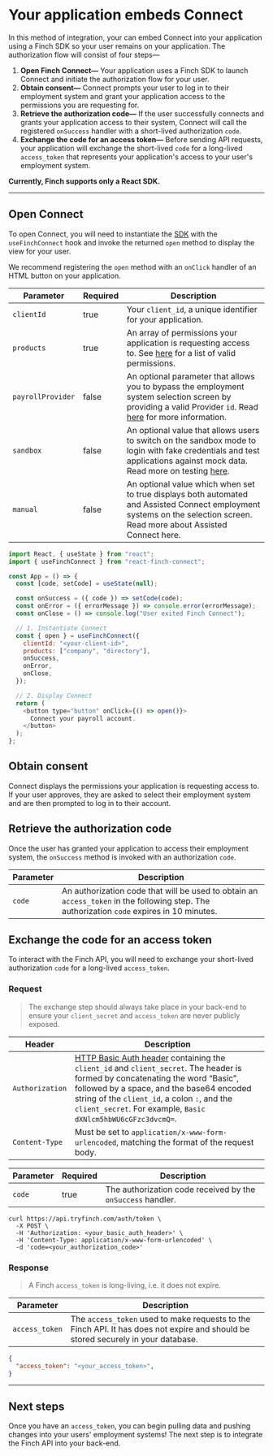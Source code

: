 # Your application embeds Connect

In this method of integration, your can embed Connect into your application using a Finch SDK so your user remains on your application. The authorization flow will consist of four steps—
1. **Open Finch Connect—** Your application uses a Finch SDK to launch Connect and initiate the authorization flow for your user.
2. **Obtain consent—** Connect prompts your user to log in to their employment system and grant your application access to the permissions you are requesting for. 
3. **Retrieve the authorization code—** If the user successfully connects and grants your application access to their system, Connect will call the registered `onSuccess` handler with a short-lived authorization `code`.
4. **Exchange the code for an access token—** Before sending API requests, your application will exchange the short-lived `code` for a long-lived `access_token` that represents your application's access to your user's employment system.

**Currently, Finch supports only a React SDK.**

---


## Open Connect

To open Connect, you will need to instantiate the [SDK](https://github.com/Finch-API/react-finch-connect) with the `useFinchConnect` hook and invoke the returned `open` method to display the view for your user.

We recommend registering the `open` method with an `onClick` handler of an HTML button on your application.

<!--
type: tab
title: Parameters
-->
Parameter | Required | Description
---------|----------|---------
 `clientId` | true | Your `client_id`, a unique identifier for your application.
 `products` | true | An array of permissions your application is requesting access to. See [here](../../Development-Guides/Permissions.md) for a list of valid permissions.
 `payrollProvider` | false | An optional parameter that allows you to bypass the employment system selection screen by providing a valid Provider `id`. Read [here](../../Development-Guides/Providers.md) for more information.
 `sandbox` | false | An optional value that allows users to switch on the sandbox mode to login with fake credentials and test applications against mock data. Read more on testing [here](../../Development-Guides/Testing.md).
 `manual` | false | An optional value which when set to true displays both automated and Assisted Connect employment systems on the selection screen. Read more about Assisted Connect here.

<!--
type: tab
title: Example
-->
```javascript lineNumbers
import React, { useState } from "react";
import { useFinchConnect } from "react-finch-connect";

const App = () => {
  const [code, setCode] = useState(null);

  const onSuccess = ({ code }) => setCode(code);
  const onError = ({ errorMessage }) => console.error(errorMessage);
  const onClose = () => console.log("User exited Finch Connect");

  // 1. Instantiate Connect
  const { open } = useFinchConnect({
    clientId: "<your-client-id>",
    products: ["company", "directory"],
    onSuccess,
    onError,
    onClose,
  });

  // 2. Display Connect
  return (
    <button type="button" onClick={() => open()}>
      Connect your payroll account.
    </button>
  );
};
```
<!-- type: tab-end -->

## Obtain consent
Connect displays the permissions your application is requesting access to. If your user approves, they are asked to select their employment system and are then prompted to log in to their account.

## Retrieve the authorization code
Once the user has granted your application to access their employment system, the `onSuccess` method is invoked with an authorization `code`.

Parameter | Description
---------|---------
 `code` | An authorization code that will be used to obtain an `access_token` in the following step. The authorization `code` expires in 10 minutes.


## Exchange the code for an access token
To interact with the Finch API, you will need to exchange your short-lived authorization `code` for a long-lived `access_token`. 


### Request

<!-- theme: danger -->
> The exchange step should always take place in your back-end to ensure your `client_secret` and `access_token` are never publicly exposed.

<!--
type: tab
title: Headers
-->
Header | Description
-------|--------------
`Authorization` | [HTTP Basic Auth header](https://en.wikipedia.org/wiki/Basic_access_authentication#Client_side) containing the `client_id` and `client_secret`. The header is formed by concatenating the word “Basic”, followed by a space, and the base64 encoded string of the `client_id`, a colon `:`, and the `client_secret`. For example, `Basic dXNlcm5hbWU6cGFzc3dvcmQ=`.
`Content-Type` | Must be set to `application/x-www-form-urlencoded`, matching the format of the request body.

<!--
type: tab
title: Body
-->
Parameter | Required | Description
----------|----------|-------------
`code` | true | The authorization code received by the `onSuccess` handler.

<!--
type: tab
title: Example
-->
```shell
curl https://api.tryfinch.com/auth/token \
  -X POST \
  -H 'Authorization: <your_basic_auth_header>' \
  -H 'Content-Type: application/x-www-form-urlencoded' \
  -d 'code=<your_authorization_code>'
```
<!-- type: tab-end -->

### Response
<!-- theme: success -->
> A Finch `access_token` is long-living, i.e. it does not expire.

<!--
type: tab
title: Schema
-->
Parameter | Description
----------|-------------
`access_token` | The `access_token` used to make requests to the Finch API. It has does not expire and should be stored securely in your database.

<!--
type: tab
title: Example
-->
```json
{
  "access_token": "<your_access_token>",
}
```
<!-- type: tab-end -->

---

## Next steps
Once you have an `access_token`, you can begin pulling data and pushing changes into your users' employment systems! The next step is to integrate the Finch API into your back-end.



